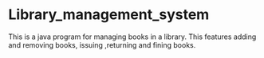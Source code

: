 # Library_management_system
This is a java program for managing books in a library. This features adding and removing books, issuing ,returning and fining books.
